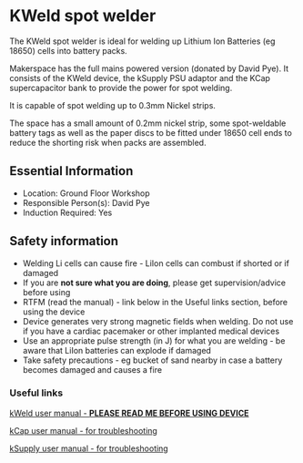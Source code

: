 # KWeld spot welder

The KWeld spot welder is ideal for welding up Lithium Ion Batteries (eg 18650) cells into battery packs.

Makerspace has the full mains powered version (donated by David Pye).  It consists of the KWeld device, the kSupply PSU adaptor and the KCap supercapacitor bank to provide the power for spot welding.

It is capable of spot welding up to 0.3mm Nickel strips.

The space has a small amount of 0.2mm nickel strip, some spot-weldable battery tags as well as the paper discs to be fitted under 18650 cell ends to reduce the shorting risk when packs are assembled.

## Essential Information

- Location: Ground Floor Workshop
- Responsible Person(s): David Pye
- Induction Required: Yes

## Safety information

- Welding Li cells can cause fire - LiIon cells can combust if shorted or if damaged
- If you are **not sure what you are doing**, please get supervision/advice before using
- RTFM (read the manual) - link below in the Useful links section, before using the device
- Device generates very strong magnetic fields when welding. Do not use if you have a cardiac pacemaker or other implanted medical devices
- Use an appropriate pulse strength (in J) for what you are welding - be aware that LiIon batteries can explode if damaged
- Take safety precautions - eg bucket of sand nearby in case a battery becomes damaged and causes a fire

### Useful links

[kWeld user manual - **PLEASE READ ME BEFORE USING DEVICE**](https://www.keenlab.de/wp-content/uploads/2018/07/kWeld-operation-manual-r3.0.pdf)

[kCap user manual - for troubleshooting](https://www.keenlab.de/wp-content/uploads/2022/12/kCap-manual-r2.0.pdf)

[kSupply user manual - for troubleshooting](https://www.keenlab.de/wp-content/uploads/2019/06/kSupply-manual.pdf)
